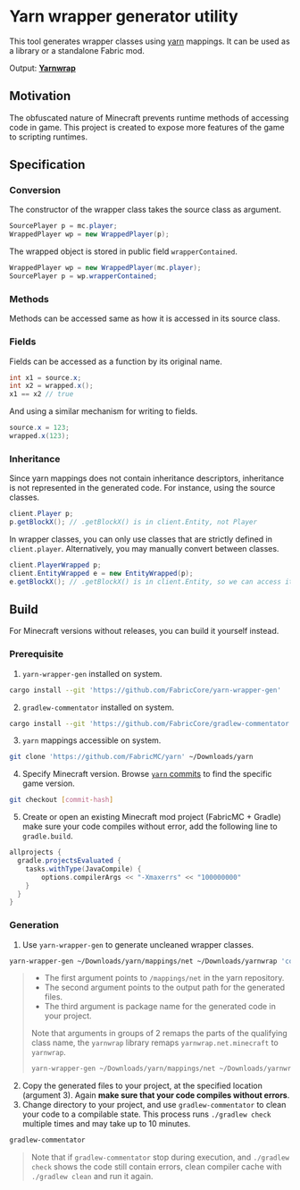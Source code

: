 # Yarn wrapper generator utility

This tool generates wrapper classes using [yarn](https://github.com/FabricMC/yarn) mappings. It can be used as a library or a standalone Fabric mod.

Output: [**Yarnwrap**](https://github.com/FabricCore/yarnwrap)

## Motivation

The obfuscated nature of Minecraft prevents runtime methods of accessing code in game. This project is created to expose more features of the game to scripting runtimes.

## Specification

### Conversion
The constructor of the wrapper class takes the source class as argument.
```java
SourcePlayer p = mc.player;
WrappedPlayer wp = new WrappedPlayer(p);
```

The wrapped object is stored in public field `wrapperContained`.
```java
WrappedPlayer wp = new WrappedPlayer(mc.player);
SourcePlayer p = wp.wrapperContained;
```

### Methods
Methods can be accessed same as how it is accessed in its source class.

### Fields
Fields can be accessed as a function by its original name.
```java
int x1 = source.x;
int x2 = wrapped.x();
x1 == x2 // true
```

And using a similar mechanism for writing to fields.
```java
source.x = 123;
wrapped.x(123);
```

### Inheritance

Since yarn mappings does not contain inheritance descriptors, inheritance is not represented in the generated code. For instance, using the source classes.
```java
client.Player p;
p.getBlockX(); // .getBlockX() is in client.Entity, not Player
```
In wrapper classes, you can only use classes that are strictly defined in `client.player`. Alternatively, you may manually convert between classes.
```java
client.PlayerWrapped p;
client.EntityWrapped e = new EntityWrapped(p);
e.getBlockX(); // .getBlockX() is in client.Entity, so we can access it from `e`
```

## Build

For Minecraft versions without releases, you can build it yourself instead.

### Prerequisite

1. `yarn-wrapper-gen` installed on system.
```sh
cargo install --git 'https://github.com/FabricCore/yarn-wrapper-gen'
```
2. `gradlew-commentator` installed on system.
```sh
cargo install --git 'https://github.com/FabricCore/gradlew-commentator'
```
3. `yarn` mappings accessible on system.
```sh
git clone 'https://github.com/FabricMC/yarn' ~/Downloads/yarn
```
4. Specify Minecraft version. Browse [`yarn` commits](https://github.com/FabricMC/yarn/commits) to find the specific game version.
```sh
git checkout [commit-hash]
```
5. Create or open an existing Minecraft mod project (FabricMC + Gradle) make sure your code compiles without error, add the following line to `gradle.build`.
```groovy
allprojects {
  gradle.projectsEvaluated {
    tasks.withType(JavaCompile) {
        options.compilerArgs << "-Xmaxerrs" << "100000000"
    }
  }
}
```

### Generation

1. Use `yarn-wrapper-gen` to generate uncleaned wrapper classes.
```sh
yarn-wrapper-gen ~/Downloads/yarn/mappings/net ~/Downloads/yarnwrap 'com.example.package.yarnwrap'
```
> - The first argument points to `/mappings/net` in the yarn repository.
> - The second argument points to the output path for the generated files.
> - The third argument is package name for the generated code in your project.
>
> Note that arguments in groups of 2 remaps the parts of the qualifying class name, the `yarnwrap` library remaps `yarnwrap.net.minecraft` to `yarnwrap`.
> ```sh
> yarn-wrapper-gen ~/Downloads/yarn/mappings/net ~/Downloads/yarnwrap 'yarnwrap' 'yarnwrap.net.minecraft' 'yarnwrap'
> ```
2. Copy the generated files to your project, at the specified location (argument 3). Again **make sure that your code compiles without errors**.
3. Change directory to your project, and use `gradlew-commentator` to clean your code to a compilable state. This process runs `./gradlew check` multiple times and may take up to 10 minutes.
```sh
gradlew-commentator
```
> Note that if `gradlew-commentator` stop during execution, and `./gradlew check` shows the code still contain errors, clean compiler cache with `./gradlew clean` and run it again.
